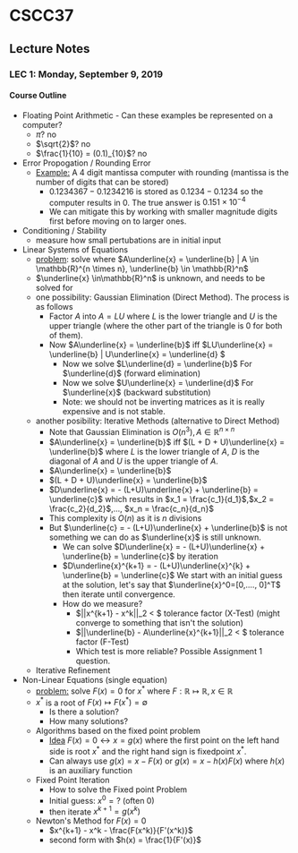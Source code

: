 # CSCC37

## Lecture Notes

### LEC 1: Monday, September 9, 2019

#### Course Outline

- Floating Point Arithmetic - Can these examples be represented on a computer?
  - $\pi$? no
  - $\sqrt{2}$? no
  - $\frac{1}{10} = (0.1)_{10}$? no
- Error Propogation / Rounding Error
  - <u>Example:</u> A 4 digit mantissa computer with rounding (mantissa is the number of digits that can be stored)
    - $0.1234367 - 0.1234216$ is stored as $0.1234 - 0.1234$ so the computer results in 0. The true answer is $0.151 \times 10^{-4}$
    - We can mitigate this by working with smaller magnitude digits first before moving on to larger ones.
- Conditioning / Stability
  - measure how small pertubations are in initial input
- Linear Systems of Equations
  - <u>problem</u>: solve where $A\underline{x} = \underline{b} | A \in \mathbb{R}^{n \times n}, \underline{b} \in \mathbb{R}^n$
  - $\underline{x} \in\mathbb{R}^n$ is unknown, and needs to be solved for
  - one possibility: Gaussian Elimination (Direct Method). The process is as follows
    - Factor $A$ into $A = LU$ where $L$ is the lower triangle and $U$ is the upper triangle (where the other part of the triangle is 0 for both of them).
    - Now $A\underline{x} = \underline{b}$ iff $LU\underline{x} = \underline{b} | U\underline{x} = \underline{d} $
      - Now we solve $L\underline{d} = \underline{b}$ For $\underline{d}$ (forward elimination)
      - Now we solve $U\underline{x} = \underline{d}$ For $\underline{x}$ (backward substitution)
      - Note: we should not be inverting matrices as it is really expensive and is not stable.
  - another posibility: Iterative Methods (alternative to Direct Method)
    - Note that Gaussian Elimination is $O(n^3), A \in \mathbb{R}^{n \times n}$
    - $A\underline{x} = \underline{b}$ iff $(L + D + U)\underline{x} = \underline{b}$ where $L$ is the lower triangle of $A$, $D$ is the diagonal of $A$ and $U$ is the upper triangle of $A$.
    - $A\underline{x} = \underline{b}$
    - $(L + D + U)\underline{x} = \underline{b}$
    - $D\underline{x} = - (L+U)\underline{x} + \underline{b} = \underline{c}$ which results in $x_1 = \frac{c_1}{d_1}$,$x_2 = \frac{c_2}{d_2}$,..., $x_n = \frac{c_n}{d_n}$
    - This complexity is $O(n)$ as it is $n$ divisions
    - But $\underline{c} = - (L+U)\underline{x} + \underline{b}$ is not something we can do as $\underline{x}$ is still unknown.
      - We can solve $D\underline{x} = - (L+U)\underline{x} + \underline{b} = \underline{c}$ by iteration
      - $D\underline{x}^{k+1} = - (L+U)\underline{x}^{k} + \underline{b} = \underline{c}$ We start with an initial guess at the solution, let's say that $\underline{x}^0=[0,...., 0]^T$ then iterate until convergence.
      - How do we measure? 
        - $||x^{k+1} - x^k||_2 < $ tolerance factor (X-Test) (might converge to something that isn't the solution)
        - $||\underline{b} - A\underline{x}^{k+1}||_2 < $ tolerance factor (F-Test)
        - Which test is more reliable? Possible Assignment 1 question.
  - Iterative Refinement
- Non-Linear Equations (single equation)
  - <u>problem:</u> solve $F(x) = 0$ for $x^*$ where $F: \mathbb{R} \mapsto \mathbb{R}, x \in\mathbb{R}$
  - $x^*$ is a root of $F(x) \mapsto F(x^*) = \emptyset$
    - Is there a solution?
    - How many solutions?
  - Algorithms based on the fixed point problem
    - <u>Idea</u> $F(x) = 0 \leftrightarrow x = g(x)$ where the first point on the left hand side is root $x^*$ and the right hand sign is fixedpoint $x^*$.
    - Can always use $g(x) = x - F(x)$ or $g(x) = x - h(x)F(x)$ where $h(x)$ is an auxiliary function
  - Fixed Point Iteration
    - How to solve the Fixed point Problem
    - Initial guess: $x^0 = ?$ (often 0)
    - then iterate $x^{k+1} = g(x^k)$
  - Newton's Method for $F(x)=0$
    - $x^{k+1} - x^k - \frac{F(x^k)}{F'(x^k)}$
    - second form with $h(x) = \frac{1}{F'(x)}$